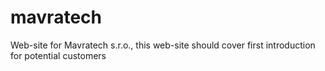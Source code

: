 # mavratech
Web-site for Mavratech s.r.o., this web-site should cover first introduction for potential customers
